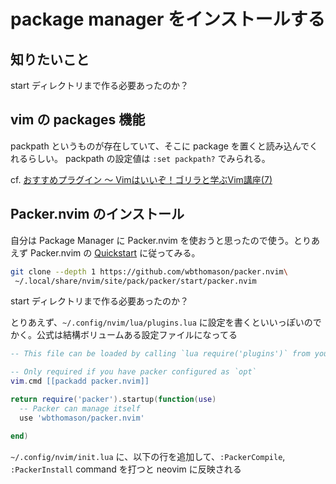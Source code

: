 # package manager をインストールする

## 知りたいこと
start ディレクトリまで作る必要あったのか？

## vim の packages 機能
packpath というものが存在していて、そこに package を置くと読み込んでくれるらしい。
packpath の設定値は `:set packpath?` でみられる。

cf. [おすすめプラグイン 〜 Vimはいいぞ！ゴリラと学ぶVim講座(7)](https://knowledge.sakura.ad.jp/23248/)


## Packer.nvim のインストール
自分は Package Manager に Packer.nvim を使おうと思ったので使う。とりあえず Packer.nvim の [Quickstart](https://github.com/wbthomason/packer.nvim#quickstart) に従ってみる。

```sh
git clone --depth 1 https://github.com/wbthomason/packer.nvim\
 ~/.local/share/nvim/site/pack/packer/start/packer.nvim
```

start ディレクトリまで作る必要あったのか？

とりあえず、`~/.config/nvim/lua/plugins.lua` に設定を書くといいっぽいのでかく。公式は結構ボリュームある設定ファイルになってる

```lua
-- This file can be loaded by calling `lua require('plugins')` from your init.vim

-- Only required if you have packer configured as `opt`
vim.cmd [[packadd packer.nvim]]

return require('packer').startup(function(use)
  -- Packer can manage itself
  use 'wbthomason/packer.nvim'

end)
```

`~/.config/nvim/init.lua` に、以下の行を追加して、`:PackerCompile`, `:PackerInstall` command を打つと neovim に反映される





